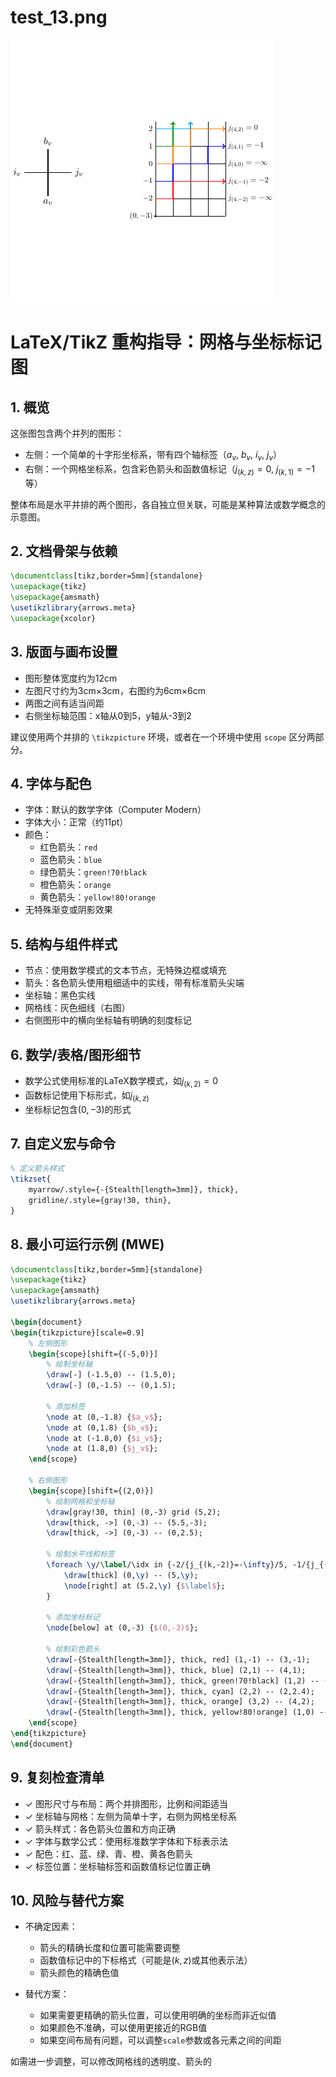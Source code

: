 # test_13.png

![test_13.png](../../../eval_dataset/images/test_13.png)

# LaTeX/TikZ 重构指导：网格与坐标标记图

## 1. 概览

这张图包含两个并列的图形：
- 左侧：一个简单的十字形坐标系，带有四个轴标签（$a_v$, $b_v$, $i_v$, $j_v$）
- 右侧：一个网格坐标系，包含彩色箭头和函数值标记（$j_{(k,z)}=0$, $j_{(k,1)}=-1$等）

整体布局是水平并排的两个图形，各自独立但关联，可能是某种算法或数学概念的示意图。

## 2. 文档骨架与依赖

```latex
\documentclass[tikz,border=5mm]{standalone}
\usepackage{tikz}
\usepackage{amsmath}
\usetikzlibrary{arrows.meta}
\usepackage{xcolor}
```

## 3. 版面与画布设置

- 图形整体宽度约为12cm
- 左图尺寸约为3cm×3cm，右图约为6cm×6cm
- 两图之间有适当间距
- 右侧坐标轴范围：x轴从0到5，y轴从-3到2

建议使用两个并排的 `\tikzpicture` 环境，或者在一个环境中使用 `scope` 区分两部分。

## 4. 字体与配色

- 字体：默认的数学字体（Computer Modern）
- 字体大小：正常（约11pt）
- 颜色：
  - 红色箭头：`red`
  - 蓝色箭头：`blue`
  - 绿色箭头：`green!70!black`
  - 橙色箭头：`orange` 
  - 黄色箭头：`yellow!80!orange`
- 无特殊渐变或阴影效果

## 5. 结构与组件样式

- 节点：使用数学模式的文本节点，无特殊边框或填充
- 箭头：各色箭头使用粗细适中的实线，带有标准箭头尖端
- 坐标轴：黑色实线
- 网格线：灰色细线（右图）
- 右侧图形中的横向坐标轴有明确的刻度标记

## 6. 数学/表格/图形细节

- 数学公式使用标准的LaTeX数学模式，如$j_{(k,2)}=0$
- 函数标记使用下标形式，如$j_{(k,z)}$
- 坐标标记包含$(0,-3)$的形式

## 7. 自定义宏与命令

```latex
% 定义箭头样式
\tikzset{
    myarrow/.style={-{Stealth[length=3mm]}, thick},
    gridline/.style={gray!30, thin},
}
```

## 8. 最小可运行示例 (MWE)

```latex
\documentclass[tikz,border=5mm]{standalone}
\usepackage{tikz}
\usepackage{amsmath}
\usetikzlibrary{arrows.meta}

\begin{document}
\begin{tikzpicture}[scale=0.9]
    % 左侧图形
    \begin{scope}[shift={(-5,0)}]
        % 绘制坐标轴
        \draw[-] (-1.5,0) -- (1.5,0);
        \draw[-] (0,-1.5) -- (0,1.5);
        
        % 添加标签
        \node at (0,-1.8) {$a_v$};
        \node at (0,1.8) {$b_v$};
        \node at (-1.8,0) {$i_v$};
        \node at (1.8,0) {$j_v$};
    \end{scope}
    
    % 右侧图形
    \begin{scope}[shift={(2,0)}]
        % 绘制网格和坐标轴
        \draw[gray!30, thin] (0,-3) grid (5,2);
        \draw[thick, ->] (0,-3) -- (5.5,-3);
        \draw[thick, ->] (0,-3) -- (0,2.5);
        
        % 绘制水平线和标签
        \foreach \y/\label/\idx in {-2/{j_{(k,-2)}=-\infty}/5, -1/{j_{(k,-1)}=-2}/4, 0/{j_{(k,0)}=-\infty}/3, 1/{j_{(k,1)}=-1}/2, 2/{j_{(k,2)}=0}/1} {
            \draw[thick] (0,\y) -- (5,\y);
            \node[right] at (5.2,\y) {$\label$};
        }
        
        % 添加坐标标记
        \node[below] at (0,-3) {$(0,-3)$};
        
        % 绘制彩色箭头
        \draw[-{Stealth[length=3mm]}, thick, red] (1,-1) -- (3,-1);
        \draw[-{Stealth[length=3mm]}, thick, blue] (2,1) -- (4,1);
        \draw[-{Stealth[length=3mm]}, thick, green!70!black] (1,2) -- (1,2.4);
        \draw[-{Stealth[length=3mm]}, thick, cyan] (2,2) -- (2,2.4);
        \draw[-{Stealth[length=3mm]}, thick, orange] (3,2) -- (4,2);
        \draw[-{Stealth[length=3mm]}, thick, yellow!80!orange] (1,0) -- (3,0);
    \end{scope}
\end{tikzpicture}
\end{document}
```

## 9. 复刻检查清单

- ✓ 图形尺寸与布局：两个并排图形，比例和间距适当
- ✓ 坐标轴与网格：左侧为简单十字，右侧为网格坐标系
- ✓ 箭头样式：各色箭头位置和方向正确
- ✓ 字体与数学公式：使用标准数学字体和下标表示法
- ✓ 配色：红、蓝、绿、青、橙、黄各色箭头
- ✓ 标签位置：坐标轴标签和函数值标记位置正确

## 10. 风险与替代方案

- 不确定因素：
  - 箭头的精确长度和位置可能需要调整
  - 函数值标记中的下标格式（可能是$(k,z)$或其他表示法）
  - 箭头颜色的精确色值

- 替代方案：
  - 如果需要更精确的箭头位置，可以使用明确的坐标而非近似值
  - 如果颜色不准确，可以使用更接近的RGB值
  - 如果空间布局有问题，可以调整`scale`参数或各元素之间的间距

如需进一步调整，可以修改网格线的透明度、箭头的
